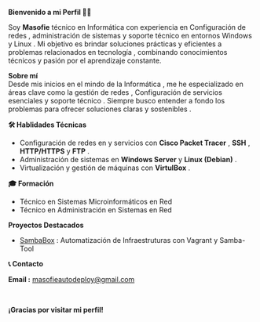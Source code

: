 **Bienvenido a mi Perfil 👋🏻** <br>

Soy **Masofie** técnico en Informática con experiencia en Configuración de redes , administración 
de sistemas y soporte técnico en entornos Windows y Linux . Mi objetivo es brindar soluciones prácticas 
y eficientes a problemas relacionados en tecnología , combinando conocimientos técnicos y pasión por el aprendizaje
constante.

**Sobre mí** <br>
Desde mis inicios en el mindo de la Informática , me he especializado en áreas clave como la gestión de redes , 
Configuración de servicios esenciales y soporte técnico . Siempre busco entender a fondo los problemas para ofrecer 
soluciones claras y sostenibles .

**🛠️ Hablidades Técnicas** <br>

- Configuración de redes en y servicios con **Cisco Packet Tracer** , **SSH** , **HTTP/HTTPS** y **FTP** .
- Administración de sistemas en **Windows Server** y **Linux (Debian)** .
- Virtualización y gestión de máquinas con **VirtulBox** .

**🎓 Formación** <br>

- Técnico en Sistemas Microinformáticos en Red
- Técnico en Administración en Sistemas en Red

**Proyectos Destacados** <br>
- [SambaBox](https://github.com/masofie/sambabox?tab=readme-ov-file) : Automatización de Infraestruturas con Vagrant y Samba-Tool

**📞 Contacto** <br>

**Email :** masofieautodeploy@gmail.com

<br>

**¡Gracias por visitar mi perfil!**